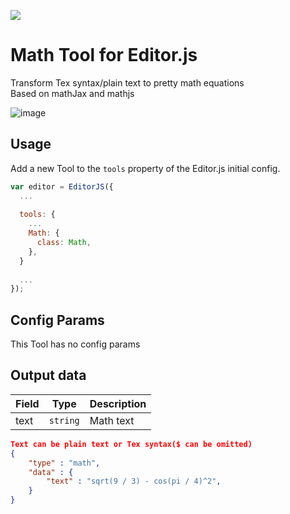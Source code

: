 ![](https://badgen.net/badge/Editor.js/v2.0/blue)

# Math Tool for Editor.js

Transform Tex syntax/plain text to pretty math equations  
Based on mathJax and mathjs  

![image](https://user-images.githubusercontent.com/51183663/84605226-486fbd80-aece-11ea-9bc0-38c90cd8bc05.png)

## Usage

Add a new Tool to the `tools` property of the Editor.js initial config.

```javascript
var editor = EditorJS({
  ...
  
  tools: {
    ...
    Math: {
      class: Math,
    },
  }
  
  ...
});
```

## Config Params

This Tool has no config params

## Output data

| Field  | Type     | Description      |
| ------ | -------- | ---------------- |
| text   | `string` | Math text |


```json
Text can be plain text or Tex syntax($ can be omitted)
{
    "type" : "math",
    "data" : {
        "text" : "sqrt(9 / 3) - cos(pi / 4)^2",
    }
}
```
